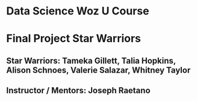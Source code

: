 # Data Science Woz U Course
# Final Project Star Warriors

## Star Warriors: Tameka Gillett, Talia Hopkins, Alison Schnoes, Valerie Salazar, Whitney Taylor
## Instructor / Mentors: Joseph Raetano
